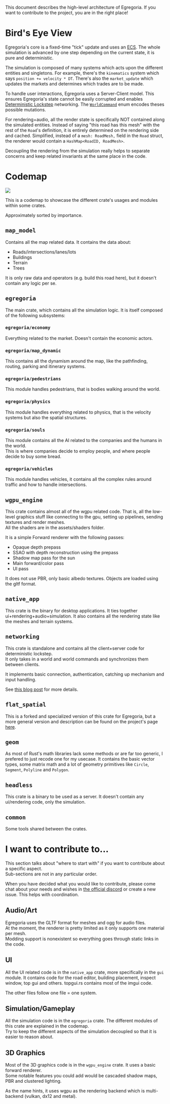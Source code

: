 This document describes the high-level architecture of Egregoria. If you want to contribute to the project, you are in the right place!

# Bird's Eye View

Egregoria's core is a fixed-time "tick" update and uses an [ECS](https://en.wikipedia.org/wiki/Entity_component_system).
The whole simulation is advanced by one step depending on the current state, it is pure and deterministic.

The simulation is composed of many systems which acts upon the different entities and singletons.
For example, there's the `kinematics` system which says `position += velocity * DT`.
There's also the `market_update` which updates the markets and determines which trades are to be made.

To handle user interactions, Egregoria uses a Server-Client model.
This ensures Egregoria's state cannot be easily corrupted and enables [Deterministic Lockstep](https://gafferongames.com/post/deterministic_lockstep/) networking.
The [`WorldCommand`](https://github.com/Uriopass/Egregoria/blob/master/egregoria/src/engine_interaction.rs#L32) enum encodes theses possible mutations.

For rendering+audio, all the render state is specifically NOT contained along the simulated entities.
Instead of saying "this road has this mesh" with the rest of the `Road`'s definition, it is entirely determined on the rendering side and cached.
Simplified, instead of a `mesh: RoadMesh,` field in the `Road` struct, the renderer would contain a `HashMap<RoadID, RoadMesh>`.

Decoupling the rendering from the simulation really helps to separate concerns and keep related invariants at the same place in the code.

# Codemap

![](assets/crates_architecture.jpg)

This is a codemap to showcase the different crate's usages and modules within some crates.

Approximately sorted by importance.

## `map_model`

Contains all the map related data. It contains the data about:
 - Roads/intersections/lanes/lots
 - Buildings
 - Terrain
 - Trees

It is only raw data and operators (e.g. build this road here), but it doesn't contain any logic per se.

## `egregoria`

The main crate, which contains all the simulation logic.
It is itself composed of the following subsystems:

### `egregoria/economy`

Everything related to the market. Doesn't contain the economic actors.

### `egregoria/map_dynamic`

This contains all the dynamism around the map, like the pathfinding, routing, parking and itinerary systems.

### `egregoria/pedestrians`

This module handles pedestrians, that is bodies walking around the world.

### `egregoria/physics`

This module handles everything related to physics, that is the velocity systems but also the spatial structures.

### `egregoria/souls`

This module contains all the AI related to the companies and the humans in the world.  
This is where companies decide to employ people, and where people decide to buy some bread.

### `egregoria/vehicles`

This module handles vehicles, it contains all the complex rules around traffic and how to handle intersections.  

## `wgpu_engine`

This crate contains almost all of the wgpu related code. That is, all the low-level graphics stuff like connecting to the gpu, setting up pipelines, sending textures and render meshes.  
All the shaders are in the assets/shaders folder.

It is a simple Forward renderer with the following passes:
 - Opaque depth prepass
 - SSAO with depth reconstruction using the prepass
 - Shadow map pass for the sun
 - Main forward/color pass
 - UI pass

It does not use PBR, only basic albedo textures. Objects are loaded using the gltf format.

## `native_app`

This crate is the binary for desktop applications. It ties together ui+rendering+audio+simulation.
It also contains all the rendering state like the meshes and terrain systems.

## `networking`

This crate is standalone and contains all the client+server code for deterministic lockstep.  
It only takes in a world and world commands and synchronizes them between clients.

It implements basic connection, authentication, catching up mechanism and input handling.

See [this blog post](http://douady.paris/blog/egregoria_8.html) for more details.

## `flat_spatial`

This is a forked and specialized version of this crate for Egregoria, but a more general version and description can be found on the project's page [here](https://github.com/Uriopass/flat_spatial).  

## `geom`

As most of Rust's math libraries lack some methods or are far too generic, I prefered to just recode one for my usecase. It contains the basic vector types, some matrix math and a lot of geometry primitives like `Circle`, `Segment`, `Polyline` and `Polygon`.

## `headless`

This crate is a binary to be used as a server. It doesn't contain any ui/rendering code, only the simulation. 

## `common`

Some tools shared between the crates.

# I want to contribute to...

This section talks about "where to start with" if you want to contribute about a specific aspect.  
Sub-sections are not in any particular order.

When you have decided what you would like to contribute, please come chat about your needs and wishes in [the official discord](https://discord.gg/CAaZhUJ) or create a new issue. This helps with coordination.

## Audio/Art

Egregoria uses the GLTF format for meshes and ogg for audio files.  
At the moment, the renderer is pretty limited as it only supports one material per mesh.  
Modding support is nonexistent so everything goes through static links in the code.  

## UI

All the UI related code is in the `native_app` crate, more specifically in the `gui` module. It contains code for the road editor, building placement, inspect window, top gui and others.
topgui.rs contains most of the imgui code.

The other files follow one file = one system.

## Simulation/Gameplay

All the simulation code is in the `egregoria` crate. The different modules of this crate are explained in the codemap.  
Try to keep the different aspects of the simulation decoupled so that it is easier to reason about.

## 3D Graphics

Most of the 3D graphics code is in the `wgpu_engine` crate. It uses a basic forward renderer.  
Some notable features you could add would be cascaded shadow maps, PBR and clustered lighting.

As the name hints, it uses wgpu as the rendering backend which is multi-backend (vulkan, dx12 and metal).

